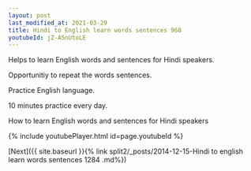 ```yaml
---
layout: post
last_modified_at: 2021-03-29
title: Hindi to English learn words sentences 968 
youtubeId: jZ-A5nUtoLE
---
```

 
 
Helps to learn English words and sentences for Hindi speakers.

Opportunitiy to repeat the words sentences. 

Practice English language. 
 
10 minutes practice every day. 
 
How to learn English words and sentences for Hindi speakers 
 
{% include youtubePlayer.html id=page.youtubeId %}
 
 
[Next]({{ site.baseurl }}{% link  split2/_posts/2014-12-15-Hindi to english learn words sentences 1284 .md%})
 
